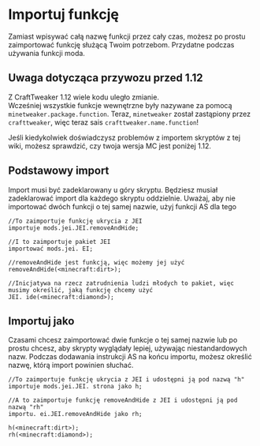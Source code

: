 # Importuj funkcję

Zamiast wpisywać całą nazwę funkcji przez cały czas, możesz po prostu zaimportować funkcję służącą Twoim potrzebom. Przydatne podczas używania funkcji moda.

## Uwaga dotycząca przywozu przed 1.12

Z CraftTweaker 1.12 wiele kodu uległo zmianie.  
Wcześniej wszystkie funkcje wewnętrzne były nazywane za pomocą `minetweaker.package.function`. Teraz, `minetweaker` został zastąpiony przez `crafttweaker`, więc teraz sais `crafttweaker.name.function`!

Jeśli kiedykolwiek doświadczysz problemów z importem skryptów z tej wiki, możesz sprawdzić, czy twoja wersja MC jest poniżej 1.12.

## Podstawowy import

Import musi być zadeklarowany u góry skryptu. Będziesz musiał zadeklarować import dla każdego skryptu oddzielnie. Uważaj, aby nie importować dwóch funkcji o tej samej nazwie, użyj funkcji AS dla tego

```zenscript
//To zaimportuje funkcję ukrycia z JEI
importuje mods.jei.JEI.removeAndHide;

//I to zaimportuje pakiet JEI
importować mods.jei. EI;

//removeAndHide jest funkcją, więc możemy jej użyć
removeAndHide(<minecraft:dirt>);

//Inicjatywa na rzecz zatrudnienia ludzi młodych to pakiet, więc musimy określić, jaką funkcję chcemy użyć
JEI. ide(<minecraft:diamond>);
```

## Importuj jako

Czasami chcesz zaimportować dwie funkcje o tej samej nazwie lub po prostu chcesz, aby skrypty wyglądały lepiej, używając niestandardowych nazw. Podczas dodawania instrukcji AS na końcu importu, możesz określić nazwę, którą import powinien słuchać.

```zenscript
//To zaimportuje funkcję ukrycia z JEI i udostępni ją pod nazwą "h"
importuje mods.jei.JEI. strona jako h;

//A to zaimportuje funkcję removeAndHide z JEI i udostępni ją pod nazwą "rh"
importu. ei.JEI.removeAndHide jako rh;

h(<minecraft:dirt>);
rh(<minecraft:diamond>);
```